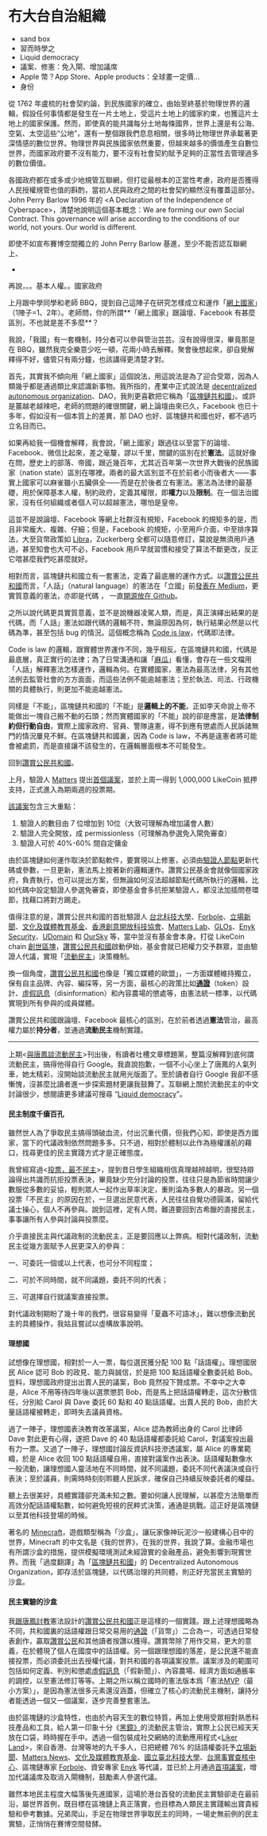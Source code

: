 # 冇大台自治組織

* sand box
* 習而時學之
* Liquid democracy
* 議案、修憲：免入閘、增加議席
* Apple 幣？App Store、Apple products：全球畫一定價...
* 身份

從 1762 年盧梳的社會契約論，到民族國家的確立，由始至終基於物理世界的邏輯，假設任何事情都是發生在一片土地上，受這片土地上的國家約束，也獲這片土地上的國家保護。然而，即使真的能共識每分土地每條國界，世界上還是有公海、空氣、太空這些“公地”，還有一整個跟我們息息相關，很多時比物理世界承載著更深情感的數位世界。物理世界與民族國家依然重要，但越來越多的價值產生自數位世界，而國家政府要不沒有能力，要不沒有社會契約賦予足夠的正當性去管理過多的數位價值。

各國政府都在或多或少地規管互聯網，但打從最根本的正當性考慮，政府是否獲得人民授權規管也值的斟酌，當初人民與政府之間的社會契約顯然沒有覆蓋這部分。John Perry Barlow 1996 年的 &lt;A Declaration of the Independence of Cyberspace&gt;，清楚地說明這個基本概念：We are forming our own Social Contract. This governance will arise according to the conditions of our world, not yours. Our world is different.

即使不如宣布賽博空間獨立的 John Perry Barlow 基進，至少不能否認互聯網上、

* 
再說，。。基本人權。。國家政府



上月跟中學同學和老師 BBQ，提到自己這陣子在研究怎樣成立和運作「[網上國家](https://matters.news/@dablog/%E8%BD%89-%E4%BB%A5%E5%8D%80%E5%A1%8A%E9%8F%88%E6%8A%80%E8%A1%93%E6%89%93%E9%80%A0%E8%99%9B%E6%93%AC%E5%9C%8B-%E8%99%9B%E6%93%AC%E5%9C%8B%E5%AE%B6%E6%99%82%E4%BB%A3%E7%9A%84%E5%85%AC%E6%B0%91%E8%BA%AB%E4%BB%BD%E6%8E%A2%E8%A8%8E-%E5%B7%B4%E9%BB%8E%E5%9C%8B%E5%AE%B6%E7%A7%91%E7%A0%94%E4%B8%AD%E5%BF%83%E5%B8%B8%E4%BB%BB%E7%A0%94%E7%A9%B6%E5%93%A1-primavera-de-filippi-citizenship-in-the-era-of-blockchain-based-virtual-nations-%E7%B9%81%E4%B8%AD%E8%AD%AF-zdpuB1NX358yf7SRRKsckAAEatAVPehwdXma4wDe3RPmVaQaU)」（1陣子=1、2年）。老師問，你的所謂**「網上國家」跟論壇、Facebook 有甚麼區別，不也就是差不多麼**？

我說，「我國」有一套機制，持分者可以參與管治芸芸。沒有說得很深，畢竟那是在 BBQ，雖然我完全樂意少吃一頓，花兩小時去解釋。聚會後想起來，卻自覺解釋得不好，儘管只有兩分鐘，也該講得更清楚才對。

首先，其實我不傾向用「網上國家」這個說法，用這說法是為了迎合受眾，因為人類幾乎都是通過類比來認識新事物。我所指的，產業中正式說法是 [decentralized autonomous organization](https://ckxpress.com/republic-of-blockchain/)、DAO，我則更喜歡把它稱為「[區塊鏈共和國](https://ckxpress.com/republic-of-blockchain/)」。或許是薑越老越辣吧，老師的問題的確很關鍵，網上論壇由來已久，Facebook 也已十多年，假如沒有一個本質上的差異，那 DAO 也好、區塊鏈共和國也好，都不過巧立名目而已。

如果再給我一個機會解釋，我會說，「網上國家」跟過往以至當下的論壇、Facebook、微信比起來，差之毫釐，謬以千里，關鍵的區別在於**憲法**。這就好像在問，歷史上的部落、帝國，跟近幾百年，尤其近百年第一次世界大戰後的民族國家（nation state）區別在哪裡。兩者的最大區別並不在於前者小而後者大 —— 事實上國家可以麻雀雖小五臟俱全—— 而是在於後者立有憲法。憲法為法律的最基礎，用於保障基本人權，制約政府，定義其權限，即**權力**以及**限制**。在一個法治國家，沒有任何組織或者個人可以超越憲法，哪怕是皇帝。

這並不是說論壇、Facebook 等網上社群沒有規矩，Facebook 的規矩多的是，而且非常龐大、複雜、仔細；但是，Facebook 的規矩，小至用戶介面，中至排序算法，大至貨幣政策如 [Libra](https://libra.org/en-US/)，Zuckerberg 全都可以隨意修訂，莫說是無須用戶通過，甚至知會也大可不必，Facebook 用戶早就習慣和接受了算法不斷更改，反正它喂甚麼我們吃甚麼就好。

相對而言，區塊鏈共和國立有一套憲法，定義了最底層的運作方式。以[讚賞公民共和國](https://like.co/in/getapp)而言，「人話」（natural language）的憲法在「立國」前[發表在 Medium](https://medium.com/likecoin/genesis-republic-of-liker-land-3903bd4d3bc6)，更實質意義的憲法，亦即是代碼 ， 一直[開源放在 Github](https://github.com/likecoin)。

之所以說代碼更具實質意義，並不是說機器凌駕人類，而是，真正演繹出結果的是代碼，而「人話」憲法如跟代碼的邏輯不符，無論原因為何，執行結果必然是以代碼為準，甚至包括 bug 的情況。這個概念稱為 [Code is law](https://harvardmagazine.com/2000/01/code-is-law-html)，代碼即法律。

Code is law 的邏輯，跟實體世界運作不同，幾乎相反。在區塊鏈共和國，代碼是最底層，真正實行的法律；為了日常溝通和讓「[麻瓜](https://en.wikipedia.org/wiki/Muggle)」看懂，會存在一些文檔用「人話」解釋憲法怎樣運作，邏輯為何。在實體國家，憲法為最高法律，另有其他法例去監管社會的方方面面，而這些法例不能逾越憲法；至於執法、司法、行政機關的具體執行，則更加不能逾越憲法。

同樣是「不能」，區塊鏈共和國的「不能」是**邏輯上的不能**，正如李天命說上帝不能做出一塊自己搬不動的石頭；然而實體國家的「不能」說的卻是應當，是**法律制約但行動自由**，實際上國家政府、官員、警隊違憲，得不到應有懲處而人民訴諸無門的情況屢見不鮮。在區塊鏈共和國裏，因為 Code is law，不再是違憲者將可能會被處罰，而是直接讓不該發生的，在邏輯層面根本不可能發生。

回到[讚賞公民共和國](https://matters.news/@ckxpress/%E7%AD%94%E5%AE%A2%E5%95%8F-%E8%AE%9A%E8%B3%9E%E5%85%AC%E6%B0%91%E5%85%B1%E5%92%8C%E5%9C%8B%E8%B7%9F%E4%B8%80%E8%88%AC%E7%B6%B2%E4%B8%8A%E7%A4%BE%E7%BE%A4%E6%9C%89%E4%BD%95%E5%8D%80%E5%88%A5-bafyreicvbe6hrhki4oz3vlwn4xvsz5urdexklzcqztcwetug5rrg3zjhdq)。

上月，驗證人 [Matters](https://matters.news/) 提出[首個議案](https://likecoin.bigdipper.live/proposals/1)，並於上周一得到 1,000,000 LikeCoin 抵押支持，正式進入為期兩週的投票期。

[該議案](https://likecoin.bigdipper.live/proposals/1)包含三大重點：

1. 驗證人的數目由 7 位增加到 10位（大致可理解為增加議會人數）
2. 驗證人完全開放，成 permissionless（可理解為參選免入閘免審查）
3. 驗證人可於 40%-60% 間自定傭金

由於區塊鏈如何運作取決於節點軟件，要實現以上修憲，必須由[驗證人節點](https://github.com/likecoin/likecoin-chain)更新代碼或參數，一旦更新，憲法馬上按著新的邏輯運作。讚賞公民基金會就像個國家政府，負責執行，也可以提出方案，但無論如何沒法超越節點代碼所執行的邏輯，比如代碼中設定驗證人參選免審查，即使基金會多抗拒某驗證人，都沒法加插問卷環節，找藉口將對方踢走。

值得注意的是，讚賞公民共和國的首批驗證人 [台北科技大學](https://www.ntut.edu.tw/)、[Forbole](https://www.forbole.com/)、[立場新聞](https://thestandnews.com/)、[文化及媒體教育基金](https://www.cmef.org.hk/eng)、[香港創意開放科技協會](https://cota.hk/)、[Matters Lab](https://matters.news/)、[GLOs](https://www.glos.world/)、[Enyk Security](https://enyk.io/)、[UDomain](https://www.udomain.com/) 和 [OurSky](https://oursky.com/) 等，當中並沒有基金會本身。打從 LikeCoin chain [創世區塊](https://medium.com/likecoin/genesis-republic-of-liker-land-3903bd4d3bc6)，[讚賞公民共和國](https://matters.news/@ckxpress/%E7%AD%94%E5%AE%A2%E5%95%8F-%E8%AE%9A%E8%B3%9E%E5%85%AC%E6%B0%91%E5%85%B1%E5%92%8C%E5%9C%8B%E8%B7%9F%E4%B8%80%E8%88%AC%E7%B6%B2%E4%B8%8A%E7%A4%BE%E7%BE%A4%E6%9C%89%E4%BD%95%E5%8D%80%E5%88%A5-bafyreicvbe6hrhki4oz3vlwn4xvsz5urdexklzcqztcwetug5rrg3zjhdq)啟動伊始，基金會就已把權力交予群眾，並由驗證人代議，實現「[流動民主](https://matters.news/@edmond/%E6%B0%91%E4%B8%BB-1-0-%E5%88%B0-3-0-%E6%B5%81%E5%8B%95%E6%B0%91%E4%B8%BB-zdpuB2u9ZnKdsWz7eTfXHNyesgX1oqmpcymFrXZBb3Y7j23oa)」決策機制。

換一個角度，[讚賞公民共和國](https://matters.news/@ckxpress/%E7%AD%94%E5%AE%A2%E5%95%8F-%E8%AE%9A%E8%B3%9E%E5%85%AC%E6%B0%91%E5%85%B1%E5%92%8C%E5%9C%8B%E8%B7%9F%E4%B8%80%E8%88%AC%E7%B6%B2%E4%B8%8A%E7%A4%BE%E7%BE%A4%E6%9C%89%E4%BD%95%E5%8D%80%E5%88%A5-bafyreicvbe6hrhki4oz3vlwn4xvsz5urdexklzcqztcwetug5rrg3zjhdq)也像是「獨立媒體的歐盟」，一方面媒體維持獨立，保有自主品牌、內容、編採等，另一方面，最核心的政策比如[**通證**](https://matters.news/@ckxpress/%E6%BC%82%E6%B5%81%E6%95%99%E5%AE%A4-ii-%E5%BE%9E%E5%83%B9%E5%80%BC%E5%88%B0%E5%83%B9%E6%A0%BC-zdpuAshJFdgUT9TC1NSY3F7CF8LYJZdneebJx21tgB34TTXAX)（token）設計、[虛假訊息](https://matters.news/@ckxpress/%E9%80%99%E6%98%AF%E4%BF%A1%E6%81%AF%E6%9C%80%E8%B1%90%E5%AF%8C%E7%9A%84%E5%B9%B4%E4%BB%A3-%E9%80%99%E6%98%AF%E4%BF%A1%E6%81%AF%E6%9C%80%E8%99%9B%E5%81%87%E7%9A%84%E5%B9%B4%E4%BB%A3-zdpuAmfRbUp6FZVbEKrT3pZZX4ztR1ek5DBTGfvSNnZuu8Ryy)（disinformation）和內容農場的懲處等，由憲法統一標準，以代碼實現到所有參與的成員媒體。

讚賞公民共和國跟論壇、Facebook 最核心的區別，在於前者透過**憲法**管治，最高權力屬於**持分者**，並通過**流動民主**機制實踐。

-----------

上期&lt;[與唐鳳談流動民主](https://ckxpress.com/liquid-democracy-with-audrey-tang/)&gt;刊出後，有讀者吐槽文章標題黨，整篇沒解釋到底何謂流動民主，搞得他得自行 Google。我直說抱歉，一個不小心坐上了唐鳳的人氣列車，她太精彩，沒開始談流動民主就用光版面了。至於讀者自行 Google 我卻不感慚愧，沒甚麼比讀者進一步探索題材更讓我鼓舞了。互聯網上關於流動民主的中文討論很少，想閱讀更多建議可搜尋 “[Liquid democracy](https://en.wikipedia.org/wiki/Liquid_democracy)”。

#### 民主制度千瘡百孔

雖然世人為了爭取民主搞得頭破血流，付出沉重代價，但我們心知，即使是西方國家，當下的代議政制依然問題多多。只不過，相對於體制以此作為極權護航的藉口，找尋更佳的民主實踐方式才是正確態度。

我曾經寫過&lt;[投票，最不民主](https://ckxpress.com/voting-is-the-least-democratic/)&gt;，提到昔日學生組織相信真理越辨越明，很堅持辯論得出共識而抗拒投票表決，畢竟缺少充分討論的投票，往往只是為節省時間讓少數服從多數的妥協，輕則眾人一起作出草率決定，重則淪為多數人的暴政。另一個投票「不民主」的原因在於，一旦選出民意代表，人民往往自覺功德圓滿，留給代議士操心，個人不再參與。說到這裡，定有人問，難道要回到古希臘的直接民主，事事讓所有人參與討論與投票麼。

介乎直接民主與代議政制的流動民主，正是要回應以上弊病。相對代議政制，流動民主從幾方面賦予人民更深入的參與：

一、可委託一個或以上代表，也可分不同程度；

二、可於不同時間，就不同議題，委託不同的代表；

三、可選擇自行就議案直接投票。

對代議政制期盼了幾十年的我們，很容易變得「夏蟲不可語冰」，難以想像流動民主的具體操作，我姑且嘗試以虛構故事說明。

#### 理想國

試想像在理想國，相對於一人一票，每位選民獲分配 100 點「話語權」。理想國居民 Alice 認可 Bob 的政見、能力與誠信，於是把 100 點話語權全數委託給 Bob。豈料，理想國政府提出出賣人民的議案，Bob 竟然投下贊成票。不幸中之大幸是，Alice 不用等待四年後以選票懲罰 Bob，而是馬上把話語權轉走，這次分散信任，分別給 Carol 與 Dave 委託 60 點和 40 點話語權。出賣人民的 Bob，由於大量話語權被轉走，即時失去議員資格。

過了一陣子，理想國表決教育改革議案，Alice 認為教師出身的 Carol 比律師 Dave 對此更有心得，遂把 Dave 的 40 點話語權都委託給 Carol，對議案投出最有力一票。又過了一陣子，理想國討論反資訊科技滲透議案，屬 Alice 的專業範疇，於是 Alice 收回 100 點話語權自用，直接對議案作出表決。話語權點數像水一般流動，讓理想國人靈活地在不同時間，就不同議題，委託不同代表議決或自行表決；至於議員，則需時時刻刻聆聽人民訴求，確保自己持續反映委託者的權益。

聽上去很美好，具體實踐卻充滿未知之數。要如何讓人民理解，以甚麼方法簡單而高效分配話語權點數，如何避免短視的民粹式決策，通通是挑戰。這正好是區塊鏈以至其他科技登場的時候。

著名的 [Minecraft](https://ckxpress.com/minecraft-letter/)，遊戲類型稱為「沙盒」，讓玩家像神玩泥沙一般建構心目中的世界，Minecraft 的中文名是《我的世界》，在我的世界，我說了算。金融市場也有所謂沙盒的措施，提供模擬環境測試未經證實的金融產品，避免影響到現實世界。而我「過度翻譯」為「[區塊鏈共和國](https://ckxpress.com/republic-of-blockchain/)」的 Decentralized Autonomous Organization，即存活於區塊鏈，以代碼治理的共同體，則正好充當民主實驗的沙盒。

#### 民主實驗的沙盒

我[跟唐鳳討教](https://ckxpress.com/liquid-democracy-with-audrey-tang/)憲法設計的[讚賞公民共和國](https://liker.land/)正是這樣的一個實踐。跟上述理想國略為不同，共和國裏的話語權跟日常交易用的[通證](https://ckxpress.com/from-value-to-price/)（「貨幣」）二合為一，可透過日常發表創作，贏取[讚賞公民](https://ckxpress.com/design-of-civic-liker-mechanism/)和其他讀者按讚以獲得。讚賞幣除了用作交易，更大的意義，在於體現了個人在國度中的話語權。另一個跟理想國的落差，是公民還不能直接投票，而必須委託出去授權代議，對共和國的各項議案投票。議案涉及的範圍可包括如何定義、判別和懲處[虛假訊息](https://ckxpress.com/taiwan-factcheck-center/)（「假新聞」）、內容農場、經濟方面如通脹率的調控，以至憲法修訂等等。上期之所以稱立國時的憲法版本爲「憲法[MVP](https://ckxpress.com/mvp/)（最小方案）」，是因為憲法很多元素還沒涵蓋，但確立了核心的流動民主機制，讓持分者能透過一個又一個議案，逐步完善整套憲法。

由於區塊鏈的沙盒特性，也由於內容天生的數位特質，再加上使用受眾相對熟悉科技產品和工具，給人第一印象十分《[黑鏡》](https://en.wikipedia.org/wiki/Black_Mirror)的流動民主管治，實際上公民已經天天放在口袋，時時握在手中。透過一個包裝成社交網絡的流動應用程式&lt;[Liker Land](https://like.co/in/getapp)&gt;，來自香港、台灣等地的九千多人，已把總體 76% 的話語權委託予[立場新聞](https://www.thestandnews.com/)、[Matters News](https://matters.news/)、[文化及媒體教育基金](https://www.cmef.org.hk/)、[國立臺北科技大學](https://www.ntut.edu.tw/)、[台灣事實查核中心](https://tfc-taiwan.org.tw/)、區塊鏈專家 [Forbole](https://www.forbole.com/)、資安專家 [Enyk](https://enyk.io/) 等代議，並已於上月通過[首項議案](https://likecoin.bigdipper.live/proposals/1)，增加代議議席及取消入閘機制，鼓勵素人參選代議。

雖然本地民主程度大幅落後先進國家，這場於港台首發的流動民主實驗卻走在最前沿，屬世界首例，既目標在區塊鏈上真正落實，也目標為人類民主實踐輸出寶貴經驗和參考數據。兄弟爬山，手足在物理世界爭取民主的同時，一場史無前例的民主實驗，正悄悄在賽博空間發酵。

